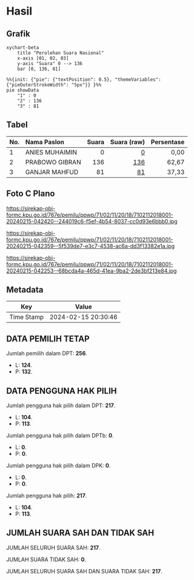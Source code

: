 # Hasil

## Grafik

```mermaid
xychart-beta
    title "Perolehan Suara Nasional"
    x-axis [01, 02, 03]
    y-axis "Suara" 0 --> 136
    bar [0, 136, 81]
```

```mermaid
%%{init: {"pie": {"textPosition": 0.5}, "themeVariables": {"pieOuterStrokeWidth": "5px"}} }%%
pie showData
    "1" : 0
    "2" : 136
    "3" : 81
```

## Tabel

| No. | Nama Paslon    | Suara | Suara (raw) | Persentase |
|:--- |:-------------- | -----:| -----------:| ----------:|
| 1   | ANIES MUHAIMIN | 0     | [0][p-1]    | 0,00       |
| 2   | PRABOWO GIBRAN | 136   | [136][p-2]  | 62,67      |
| 3   | GANJAR MAHFUD  | 81    | [81][p-3]   | 37,33      |


[p-1]: https://github.com/gigit-pemilu/pemilu-2024/blob/main/pilpres/hitung-suara/sub/71-sulawesi-utara/sub/02-minahasa/sub/11-sonder/sub/2018-tounelet-satu/sub/001-tps/sub/paslon-1.txt
[p-2]: https://github.com/gigit-pemilu/pemilu-2024/blob/main/pilpres/hitung-suara/sub/71-sulawesi-utara/sub/02-minahasa/sub/11-sonder/sub/2018-tounelet-satu/sub/001-tps/sub/paslon-2.txt
[p-3]: https://github.com/gigit-pemilu/pemilu-2024/blob/main/pilpres/hitung-suara/sub/71-sulawesi-utara/sub/02-minahasa/sub/11-sonder/sub/2018-tounelet-satu/sub/001-tps/sub/paslon-3.txt

## Foto C Plano

https://sirekap-obj-formc.kpu.go.id/767e/pemilu/ppwp/71/02/11/20/18/7102112018001-20240215-042420--244019c6-f5ef-4b54-8037-cc0d93e6bbb0.jpg

https://sirekap-obj-formc.kpu.go.id/767e/pemilu/ppwp/71/02/11/20/18/7102112018001-20240215-042359--5f539de7-e3c7-4538-ac6a-dd3f13382e1a.jpg

https://sirekap-obj-formc.kpu.go.id/767e/pemilu/ppwp/71/02/11/20/18/7102112018001-20240215-042253--68bcda4a-465d-41ea-9ba2-2de3bf213e84.jpg


## Metadata

| Key        | Value               |
| ---------- | ------------------- |
| Time Stamp | 2024-02-15 20:30:46 |


## DATA PEMILIH TETAP

Jumlah pemilih dalam DPT: **256**.
 * L: **124**.
 * P: **132**.

## DATA PENGGUNA HAK PILIH

Jumlah pengguna hak pilih dalam DPT: **217**.
 * L: **104**.
 * P: **113**.

Jumlah pengguna hak pilih dalam DPTb: **0**.
 * L: **0**.
 * P: **0**.

Jumlah pengguna hak pilih dalam DPK: **0**.
 * L: **0**.
 * P: **0**.

Jumlah pengguna hak pilih: **217**.
 * L: **104**.
 * P: **113**.

## JUMLAH SUARA SAH DAN TIDAK SAH

JUMLAH SELURUH SUARA SAH: **217**.

JUMLAH SUARA TIDAK SAH: **0**.

JUMLAH SELURUH SUARA SAH DAN SUARA TIDAK SAH: **217**.


